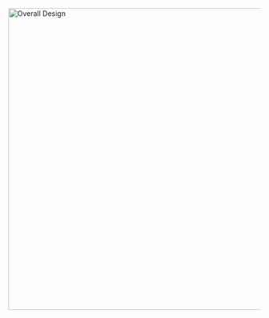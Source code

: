 <img width="1320" height="604" alt="Overall Design" src="https://github.com/user-attachments/assets/de33906f-cbf3-42c4-b642-3ebde7a45e0a" />
